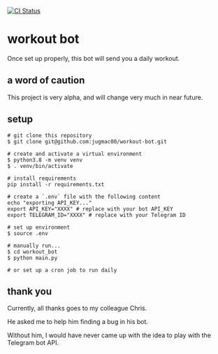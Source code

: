 [![CI Status](https://github.com/jugmac00/workout-bot/workflows/CI/badge.svg?branch=master)](https://github.com/jugmac00/workout-bot/actions?workflow=CI)

# workout bot

Once set up properly, this bot will send you a daily workout.

## a word of caution

This project is very alpha, and will change very much in near future.

## setup

```
# git clone this repository
$ git clone git@github.com:jugmac00/workout-bot.git

# create and activate a virtual environment
$ python3.8 -m venv venv
$ . venv/bin/activate

# install requirements
pip install -r requirements.txt

# create a `.env` file with the following content
echo "exporting API_KEY..."
export API_KEY="XXXX" # replace with your bot API_KEY
export TELEGRAM_ID="XXXX" # replace with your Telegram ID

# set up environment
$ source .env

# manually run...
$ cd workout_bot
$ python main.py

# or set up a cron job to run daily
```

## thank you

Currently, all thanks goes to my colleague Chris.

He asked me to help him finding a bug in his bot.

Without him, I would have never came up with the idea to play with the Telegram bot API.
